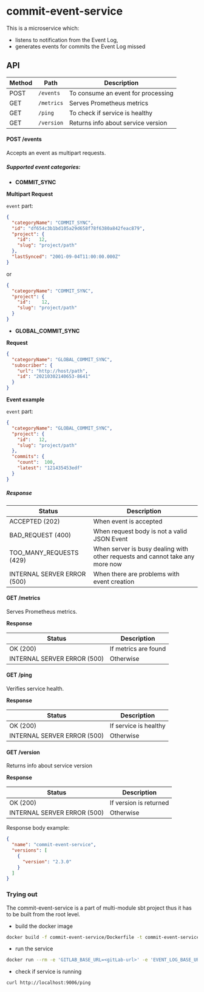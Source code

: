 # commit-event-service

This is a microservice which:

- listens to notification from the Event Log,
- generates events for commits the Event Log missed

## API

| Method | Path           | Description                        |
|--------|----------------|------------------------------------|
| POST   | ```/events```  | To consume an event for processing |
| GET    | ```/metrics``` | Serves Prometheus metrics          |
| GET    | ```/ping```    | To check if service is healthy     |
| GET    | ```/version``` | Returns info about service version |

#### POST /events

Accepts an event as multipart requests.

##### Supported event categories:

- **COMMIT_SYNC**

**Multipart Request**

`event` part:

```json
{
  "categoryName": "COMMIT_SYNC",
  "id": "df654c3b1bd105a29d658f78f6380a842feac879",
  "project": {
    "id":   12,
    "slug": "project/path"
  },
  "lastSynced": "2001-09-04T11:00:00.000Z"
}
```

or

```json
{
  "categoryName": "COMMIT_SYNC",
  "project": {
    "id":    12,
    "slug": "project/path"
  }
}
```

- **GLOBAL_COMMIT_SYNC**

**Request**

```json
{
  "categoryName": "GLOBAL_COMMIT_SYNC",
  "subscriber": {
    "url": "http://host/path",
    "id": "20210302140653-8641"
  }
}
```

**Event example**

`event` part:

```json
{
  "categoryName": "GLOBAL_COMMIT_SYNC",
  "project": {
    "id":   12,
    "slug": "project/path"
  },
  "commits": {
    "count":  100,
    "latest": "121435453edf"
  }
}
```

##### Response

| Status                     | Description                                                                  |
|----------------------------|------------------------------------------------------------------------------|
| ACCEPTED (202)             | When event is accepted                                                       |
| BAD_REQUEST (400)          | When request body is not a valid JSON Event                                  |
| TOO_MANY_REQUESTS (429)    | When server is busy dealing with other requests and cannot take any more now |
| INTERNAL SERVER ERROR (500)| When there are problems with event creation                                  |

#### GET /metrics

Serves Prometheus metrics.

**Response**

| Status                     | Description          |
|----------------------------|----------------------|
| OK (200)                   | If metrics are found |
| INTERNAL SERVER ERROR (500)| Otherwise            |

#### GET /ping

Verifies service health.

**Response**

| Status                     | Description             |
|----------------------------|-------------------------|
| OK (200)                   | If service is healthy   |
| INTERNAL SERVER ERROR (500)| Otherwise               |

#### GET /version

Returns info about service version

**Response**

| Status                     | Description            |
|----------------------------|------------------------|
| OK (200)                   | If version is returned |
| INTERNAL SERVER ERROR (500)| Otherwise              |

Response body example:

```json
{
  "name": "commit-event-service",
  "versions": [
    {
      "version": "2.3.0"
    }
  ]
}
```

### Trying out

The commit-event-service is a part of multi-module sbt project thus it has to be built from the root level.

- build the docker image

```bash
docker build -f commit-event-service/Dockerfile -t commit-event-service .
```

- run the service

```bash
docker run --rm -e 'GITLAB_BASE_URL=<gitLab-url>' -e 'EVENT_LOG_BASE_URL=<eventLog-url>' -p 9006:9006 commit-event-service
```

- check if service is running

```bash
curl http://localhost:9006/ping
```
